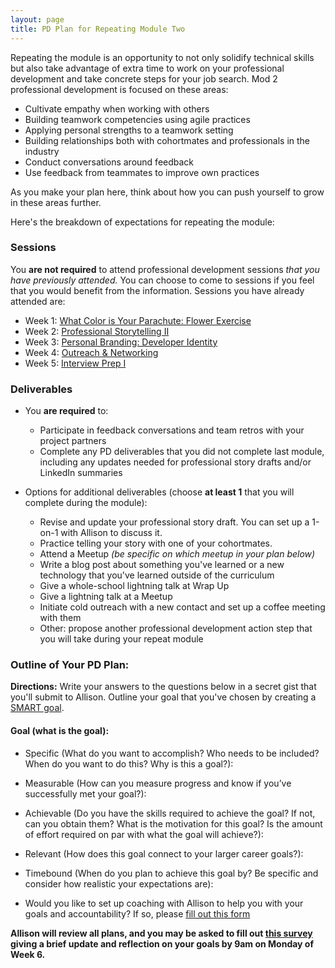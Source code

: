 ```yaml
---
layout: page
title: PD Plan for Repeating Module Two
---
```


Repeating the module is an opportunity to not only solidify technical skills but also take advantage of extra time to work on your professional development and take concrete steps for your job search. Mod 2 professional development is focused on these areas:

* Cultivate empathy when working with others
* Building teamwork competencies using agile practices
* Applying personal strengths to a teamwork setting
* Building relationships both with cohortmates and professionals in the industry
* Conduct conversations around feedback
* Use feedback from teammates to improve own practices

As you make your plan here, think about how you can push yourself to grow in these areas further.

Here's the breakdown of expectations for repeating the module:

### Sessions
You **are not required** to attend professional development sessions *that you have previously attended.* You can choose to come to sessions if you feel that you would benefit from the information. Sessions you have already attended are:

  * Week 1: [What Color is Your Parachute: Flower Exercise](flower_exercise)
  * Week 2: [Professional Storytelling II](professional_storytelling_ii)
  * Week 3: [Personal Branding: Developer Identity](developer_identity)
  * Week 4: [Outreach & Networking](outreach_and_networking)
  * Week 5: [Interview Prep I](interview_prep_i)

### Deliverables
* You **are required** to:
   * Participate in feedback conversations and team retros with your project partners
   * Complete any PD deliverables that you did not complete last module, including any updates needed for professional story drafts and/or LinkedIn summaries

* Options for additional deliverables (choose **at least 1** that you will complete during the module):
   * Revise and update your professional story draft. You can set up a 1-on-1 with Allison to discuss it.
   * Practice telling your story with one of your cohortmates.
   * Attend a Meetup *(be specific on which meetup in your plan below)*
   * Write a blog post about something you've learned or a new technology that you've learned outside of the curriculum
   * Give a whole-school lightning talk at Wrap Up
   * Give a lightning talk at a Meetup
   * Initiate cold outreach with a new contact and set up a coffee meeting with them
   * Other: propose another professional development action step that you will take during your repeat module

### Outline of Your PD Plan:
**Directions:** Write your answers to the questions below in a secret gist that you'll submit to Allison. Outline your goal that you've chosen by creating a [SMART goal](https://www.smartsheet.com/blog/essential-guide-writing-smart-goals).

#### Goal (what is the goal):

* Specific (What do you want to accomplish? Who needs to be included? When do you want to do this? Why is this a goal?):

* Measurable (How can you measure progress and know if you’ve successfully met your goal?):

* Achievable (Do you have the skills required to achieve the goal? If not, can you obtain them? What is the motivation for this goal? Is the amount of effort required on par with what the goal will achieve?):

* Relevant (How does this goal connect to your larger career goals?):

* Timebound (When do you plan to achieve this goal by? Be specific and consider how realistic your expectations are):

* Would you like to set up coaching with Allison to help you with your goals and accountability? If so, please [fill out this form](https://goo.gl/forms/Z57ywysDRqhOKfHD2)

**Allison will review all plans, and you may be asked to fill out [this survey](https://goo.gl/forms/yY8pd8bcJGV3bPwq2) giving a brief update and reflection on your goals by 9am on Monday of Week 6.**   

